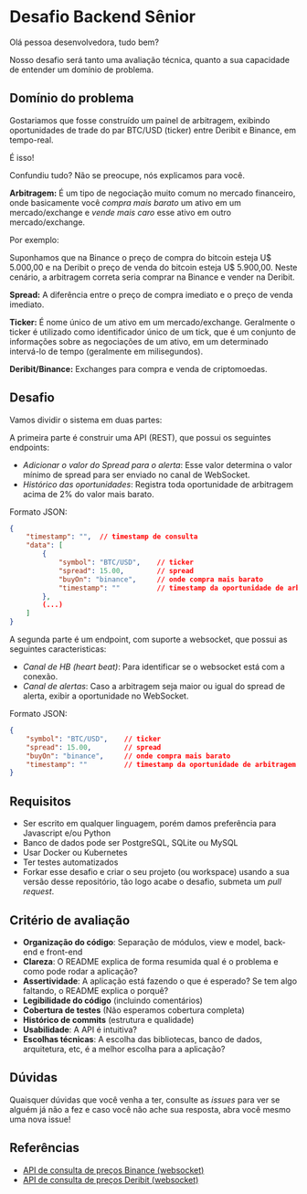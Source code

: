 # Desafio Backend Sênior

Olá pessoa desenvolvedora, tudo bem?

Nosso desafio será tanto uma avaliação técnica, quanto a sua capacidade de entender um domínio de problema.

## Domínio do problema

Gostariamos que fosse construído um painel de arbitragem, exibindo oportunidades de trade do par BTC/USD (ticker) entre Deribit e Binance, em tempo-real.

É isso!

Confundiu tudo? Não se preocupe, nós explicamos para você.

**Arbitragem:** É um tipo de negociação muito comum no mercado financeiro, onde basicamente você *compra mais barato* um ativo em um mercado/exchange e *vende mais caro* esse ativo em outro mercado/exchange.

Por exemplo:

Suponhamos que na Binance o preço de compra do bitcoin esteja U$ 5.000,00 e na Deribit o preço de venda do bitcoin esteja U$ 5.900,00. Neste cenário, a arbitragem correta seria comprar na Binance e vender na Deribit. 

**Spread:** A diferência entre o preço de compra imediato e o preço de venda imediato.

**Ticker:** É nome único de um ativo em um mercado/exchange. Geralmente o ticker é utilizado como identificador único de um tick, que é um conjunto de informações sobre as negociações de um ativo, em um determinado intervá-lo de tempo (geralmente em milisegundos).

**Deribit/Binance:** Exchanges para compra e venda de criptomoedas.

## Desafio

Vamos dividir o sistema em duas partes:

A primeira parte é construir uma API (REST), que possui os seguintes endpoints:

- *Adicionar o valor do Spread para o alerta*: Esse valor determina o valor mínimo de spread para ser enviado no canal de WebSocket.
- *Histórico das oportunidades*: Registra toda oportunidade de arbitragem acima de 2% do valor mais barato. 

Formato JSON:
```json
{
    "timestamp": "",  // timestamp de consulta
    "data": [
        {
            "symbol": "BTC/USD",    // ticker
            "spread": 15.00,        // spread
            "buyOn": "binance",     // onde compra mais barato
            "timestamp": ""         // timestamp da oportunidade de arbitragem
        },
        (...)
    ]
}
```

A segunda parte é um endpoint, com suporte a websocket, que possui as seguintes caracteristicas:

- *Canal de HB (heart beat)*: Para identificar se o websocket está com a conexão.
- *Canal de alertas*: Caso a arbitragem seja maior ou igual do spread de alerta, exibir a oportunidade no WebSocket. 

Formato JSON:
```json
{
    "symbol": "BTC/USD",    // ticker
    "spread": 15.00,        // spread
    "buyOn": "binance",     // onde compra mais barato
    "timestamp": ""         // timestamp da oportunidade de arbitragem
}
```

## Requisitos

- Ser escrito em qualquer linguagem, porém damos preferência para Javascript e/ou Python
- Banco de dados pode ser PostgreSQL, SQLite ou MySQL
- Usar Docker ou Kubernetes
- Ter testes automatizados
- Forkar esse desafio e criar o seu projeto (ou workspace) usando a sua versão desse repositório, tão logo acabe o desafio, submeta um _pull request_. 

## Critério de avaliação

-   **Organização do código**: Separação de módulos, view e model, back-end e front-end
-   **Clareza**: O README explica de forma resumida qual é o problema e como pode rodar a aplicação?
-   **Assertividade**: A aplicação está fazendo o que é esperado? Se tem algo faltando, o README explica o porquê?
-   **Legibilidade do código** (incluindo comentários)
-   **Cobertura de testes** (Não esperamos cobertura completa)
-   **Histórico de commits** (estrutura e qualidade)
-   **Usabilidade**: A API é intuitiva?
-   **Escolhas técnicas**: A escolha das bibliotecas, banco de dados, arquitetura, etc, é a melhor escolha para a aplicação?

## Dúvidas

Quaisquer dúvidas que você venha a ter, consulte as _issues_ para ver se alguém já não a fez e caso você não ache sua resposta, abra você mesmo uma nova issue!

## Referências
* [API de consulta de preços Binance (websocket)](https://binance-docs.github.io/apidocs/spot/en/#individual-symbol-book-ticker-streams)
* [API de consulta de preços Deribit (websocket)](https://docs.deribit.com/#public-get_order_book) 
